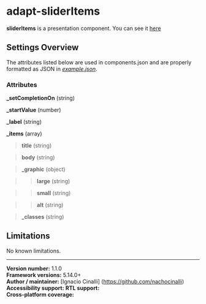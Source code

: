 # adapt-sliderItems
 **sliderItems** is a presentation component. You can see it [here](https://adaptlearning-no-core.web.app/#/id/po-40)

## Settings Overview
The attributes listed below are used in components.json and are properly formatted as JSON in  [*example.json*](https://github.com/nachocinalli/adapt-sliderItems/blob/master/example.json).

### Attributes
**_setCompletionOn** (string)  

**_startValue** (number)

**_label** (string)

**_items** (array)

>**title** (string)

>**body** (string)

>**_graphic** (object)

>>**large** (string) 

>>**small** (string) 

>>**alt** (string)  

>**_classes** (string)  

## Limitations

No known limitations.

----------------------------
**Version number:**  1.1.0  
**Framework versions:** 5.14.0+  
**Author / maintainer:** [Ignacio Cinalli] (https://github.com/nachocinalli)  
**Accessibility support:** 
**RTL support:**   
**Cross-platform coverage:** 